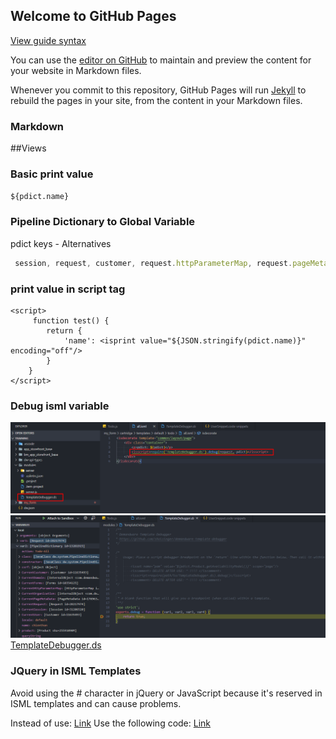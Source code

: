 ## Welcome to GitHub Pages
[View guide syntax](https://chienpham92.github.io/SFCC-Note/guide)

You can use the [editor on GitHub](https://github.com/chienpham92/SFCC-Note/edit/master/index.md) to maintain and preview the content for your website in Markdown files.

Whenever you commit to this repository, GitHub Pages will run [Jekyll](https://jekyllrb.com/) to rebuild the pages in your site, from the content in your Markdown files.

### Markdown

##Views

### Basic print value
`${pdict.name}`
###  Pipeline Dictionary to Global Variable
pdict	keys - Alternatives <br/>
```javascript 
 session, request, customer, request.httpParameterMap, request.pageMetaData, session.forms
```
### print value in script tag

    <script>
         function test() {
            return {
                'name': <isprint value="${JSON.stringify(pdict.name)}" encoding="off"/>
            }
        }
    </script>

### Debug isml variable 
![step 1](/debug/debug_isml.png)
![step 2](/debug/debug_isml_result.png)
[TemplateDebugger.ds](/debug/TemplateDebugger.ds)

### JQuery in ISML Templates
Avoid using the # character in jQuery or JavaScript because it's reserved in ISML templates and can cause problems.

Instead of use: 
    <a id="id-to-select" href="#">Link</a>
    <script>
        jQuery("#id-to-select").click(function() {
    // Code here
        });
    </script>
Use the following code:
    <a id="id-to-select" href="${'#'}">Link</a>
    <script type="text/javascript">
        jQuery("a[id='id-to-select']").click(function() {
            // Code here
        });
    </script>